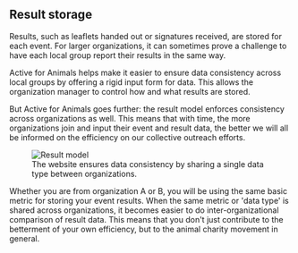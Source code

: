 ## Result storage

Results, such as leaflets handed out or signatures received, are stored for
 each event. For larger organizations, it can sometimes prove a challenge to 
 have each local group report their results in the same way.

Active for Animals helps make it easier to ensure data consistency across local
 groups by offering a rigid input form for data. This allows the organization 
 manager to control how and what results are stored.

But Active for Animals goes further: the result model enforces consistency
 across organizations as well. This means that with time, the more
  organizations join and input their event and result data, the better we
   will all be informed on the efficiency on our collective outreach efforts.

<figure>
  <img src="guide-website-result-model.png" alt="Result model"/>
  <figcaption>The website ensures data consistency by sharing a single data
   type between organizations.</figcaption>
</figure>

Whether you are from organization A or B, you will be using the same basic
 metric for storing your event results. When the same metric or 'data type' is
 shared across organizations, it becomes easier to do inter-organizational
 comparison of result data. This means that you don't just contribute to the
 betterment of your own efficiency, but to the animal charity movement in
 general. 